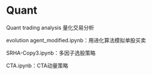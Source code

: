 # Quant
Quant trading analysis 量化交易分析

evolution agent_modified.ipynb：用进化算法模拟单股买卖

SRHA-Copy3.ipynb：多因子选股策略

CTA.ipynb：CTA动量策略

